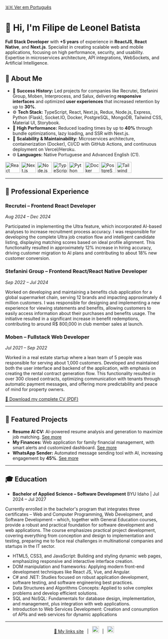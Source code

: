 [🇧🇷 Ver em Português](./readme.md)

<h1 align="left">👋 Hi, I'm Filipe de Leonel Batista</h1>

<p align="left">
  <strong>Full Stack Developer</strong> with <strong>+5 years</strong> of experience in <strong>ReactJS</strong>, <strong>React Native</strong>, and <strong>Next.js</strong>. Specialist in creating scalable web and mobile applications, focusing on high performance, security, and usability. Expertise in microservices architecture, API integrations, WebSockets, and Artificial Intelligence.
</p>

## 🔎 About Me

* 🎯 <strong>Success History:</strong> Led projects for companies like Recrutei, Stefanini Group, Moben, Interprocess, and Salux, delivering <strong>responsive interfaces</strong> and optimized <strong>user experiences</strong> that increased retention by up to <strong>30%</strong>.
* ⚙️ <strong>Tech Stack:</strong> TypeScript, React, Next.js, Redux, Node.js, Express, Python (Flask), Socket.IO, Docker, PostgreSQL, MongoDB, Tailwind CSS, Material UI, Storybook.
* 🚀 <strong>High Performance:</strong> Reduced loading times by up to <strong>40%</strong> through bundle optimizations, lazy loading, and SSR with Next.js.
* 🔧 <strong>Scalability & Maintainability:</strong> Microservices architecture, containerization (Docker), CI/CD with GitHub Actions, and continuous deployment on Vercel/Heroku.
* 🌐 <strong>Languages:</strong> Native Portuguese and Advanced English (C1).

<div align="left">
  <img src="https://cdn.jsdelivr.net/gh/devicons/devicon/icons/react/react-original.svg" height="35" width="47" alt="React" />
  <img src="https://cdn.jsdelivr.net/gh/devicons/devicon/icons/nextjs/nextjs-original.svg" height="35" width="47" alt="Next.js" />
  <img src="https://cdn.jsdelivr.net/gh/devicons/devicon/icons/nodejs/nodejs-original.svg" height="35" width="47" alt="Node.js" />
  <img src="https://cdn.jsdelivr.net/gh/devicons/devicon/icons/typescript/typescript-original.svg" height="35" width="47" alt="TypeScript" />
  <img src="https://cdn.jsdelivr.net/gh/devicons/devicon/icons/python/python-original.svg" height="35" width="47" alt="Python" />
  <img src="https://cdn.jsdelivr.net/gh/devicons/devicon/icons/docker/docker-original.svg" height="35" width="47" alt="Docker" />
  <img src="https://cdn.jsdelivr.net/gh/devicons/devicon/icons/postgresql/postgresql-original.svg" height="35" width="47" alt="PostgreSQL" />
  <img src="https://cdn.jsdelivr.net/gh/devicons/devicon/icons/tailwindcss/tailwindcss-original.svg" height="35" width="47" alt="Tailwind CSS" />
</div>

---

## 💼 Professional Experience

### Recrutei – Frontend React Developer
*Aug 2024 – Dec 2024*

Participated in implementing the Ultra feature, which incorporated AI-based analyses to increase recruitment process accuracy. I was responsible for developing the complete Ultra job creation flow and intelligent candidate listing, displaying matching scores based on ideal profile alignment. This functionality resulted in approximately 12% increase in hiring accuracy, driving customer migration to AI plans and contributing to about 18% new customer conversion.

### Stefanini Group – Frontend React/React Native Developer
*Sep 2022 – Jul 2024*

Worked on developing and maintaining a benefits club application for a global supermarket chain, serving 12 brands and impacting approximately 4 million customers. I was responsible for designing and implementing a new experience for viewing statements and benefits, allowing customers to easily access information about their purchases and benefits usage. The initiative resulted in a significant increase in benefit redemptions, contributing to around R$ 800,000 in club member sales at launch.

### Moben – Fullstack Web Developer
*Jul 2021 – Sep 2022*

Worked in a real estate startup where a lean team of 5 people was responsible for serving about 1,000 customers. Developed and maintained both the user interface and backend of the application, with emphasis on creating the rental contract generation flow. This functionality resulted in over 300 closed contracts, optimizing communication with tenants through automatic payment messages, and offering more predictability and peace of mind for property owners.

[🔗 Download my complete CV (PDF)](./Resume.pdf)

---

## 🌟 Featured Projects

* **Resume AI CV:** AI-powered resume analysis and generation to maximize job matching. [See more](https://resume-ai-cv.vercel.app)
* **My Finances:** Web application for family financial management, with smart alerts and customized dashboard. [See more](https://minhasfinancas.vercel.app)
* **WhatsApp Sender:** Automated message sending tool with AI, increasing engagement by **45%**. [See more](https://enviodemensagensemmassa.vercel.app)

---

## 🎓 Education

* **Bachelor of Applied Science – Software Development**
  BYU Idaho | Jul 2024 – Jul 2027

Currently enrolled in the bachelor's program that integrates three certificates – Web and Computer Programming, Web Development, and Software Development – which, together with General Education courses, provide a robust and practical foundation for software development and web applications. The course emphasizes practical project development, covering everything from conception and design to implementation and testing, preparing me to face real challenges in multinational companies and startups in the IT sector.

* HTML5, CSS3, and JavaScript: Building and styling dynamic web pages, emphasizing responsive and interactive interface creation.
* DOM manipulation and frameworks: Applying modern front-end development techniques like React JS, Vue, and Angular.
* C# and .NET: Studies focused on robust application development, software testing, and software engineering best practices.
* Data Structures and Algorithms Concepts: Applied to solve complex problems and develop efficient solutions.
* SQL and NoSQL: Fundamentals for database design, implementation, and management, plus integration with web applications.
* Introduction to Web Services Development: Creation and consumption of APIs and web services for dynamic applications

---

<p align="center">
  <a href="https://filipeleonelbatista.github.io">🔗 My links site</a> &ensp;|&ensp;
  <a href="https://www.linkedin.com/in/filipeleonelbatista/"><img src="https://github.com/filipeleonelbatista/filipeleonelbatista/blob/master/assets/052-linkedin.svg" width="22px" alt="LinkedIn" /></a> &ensp;|&ensp;
  <a href="mailto:filipe.x2016@gmail.com"><img src="https://github.com/filipeleonelbatista/filipeleonelbatista/blob/master/assets/mail.svg" width="22px" alt="Email" /></a>
</p>
